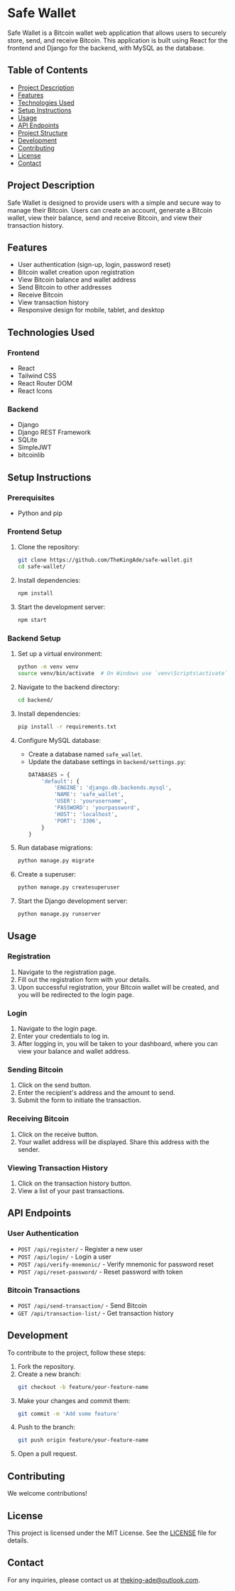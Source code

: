 # Safe Wallet

Safe Wallet is a Bitcoin wallet web application that allows users to securely store, send, and receive Bitcoin. This application is built using React for the frontend and Django for the backend, with MySQL as the database.

## Table of Contents

- [Project Description](#project-description)
- [Features](#features)
- [Technologies Used](#technologies-used)
- [Setup Instructions](#setup-instructions)
- [Usage](#usage)
- [API Endpoints](#api-endpoints)
- [Project Structure](#project-structure)
- [Development](#development)
- [Contributing](#contributing)
- [License](#license)
- [Contact](#contact)

## Project Description

Safe Wallet is designed to provide users with a simple and secure way to manage their Bitcoin. Users can create an account, generate a Bitcoin wallet, view their balance, send and receive Bitcoin, and view their transaction history.

## Features

- User authentication (sign-up, login, password reset)
- Bitcoin wallet creation upon registration
- View Bitcoin balance and wallet address
- Send Bitcoin to other addresses
- Receive Bitcoin
- View transaction history
- Responsive design for mobile, tablet, and desktop

## Technologies Used

### Frontend

- React
- Tailwind CSS
- React Router DOM
- React Icons

### Backend

- Django
- Django REST Framework
- SQLite
- SimpleJWT
- bitcoinlib

## Setup Instructions

### Prerequisites

- Python and pip

### Frontend Setup

1. Clone the repository:
    ```bash
    git clone https://github.com/TheKingAde/safe-wallet.git
    cd safe-wallet/
    ```

2. Install dependencies:
    ```bash
    npm install
    ```

3. Start the development server:
    ```bash
    npm start
    ```

### Backend Setup

1. Set up a virtual environment:
    ```bash
    python -m venv venv
    source venv/bin/activate  # On Windows use `venv\Scripts\activate`
    ```

2. Navigate to the backend directory:
    ```bash
    cd backend/
    ```

3. Install dependencies:
    ```bash
    pip install -r requirements.txt
    ```

4. Configure MySQL database:
    - Create a database named `safe_wallet`.
    - Update the database settings in `backend/settings.py`:
      ```python
      DATABASES = {
          'default': {
              'ENGINE': 'django.db.backends.mysql',
              'NAME': 'safe_wallet',
              'USER': 'yourusername',
              'PASSWORD': 'yourpassword',
              'HOST': 'localhost',
              'PORT': '3306',
          }
      }
      ```

5. Run database migrations:
    ```bash
    python manage.py migrate
    ```

6. Create a superuser:
    ```bash
    python manage.py createsuperuser
    ```

7. Start the Django development server:
    ```bash
    python manage.py runserver
    ```

## Usage

### Registration

1. Navigate to the registration page.
2. Fill out the registration form with your details.
3. Upon successful registration, your Bitcoin wallet will be created, and you will be redirected to the login page.

### Login

1. Navigate to the login page.
2. Enter your credentials to log in.
3. After logging in, you will be taken to your dashboard, where you can view your balance and wallet address.

### Sending Bitcoin

1. Click on the send button.
2. Enter the recipient's address and the amount to send.
3. Submit the form to initiate the transaction.

### Receiving Bitcoin

1. Click on the receive button.
2. Your wallet address will be displayed. Share this address with the sender.

### Viewing Transaction History

1. Click on the transaction history button.
2. View a list of your past transactions.

## API Endpoints

### User Authentication

- `POST /api/register/` - Register a new user
- `POST /api/login/` - Login a user
- `POST /api/verify-mnemonic/` - Verify mnemonic for password reset
- `POST /api/reset-password/` - Reset password with token

### Bitcoin Transactions

- `POST /api/send-transaction/` - Send Bitcoin
- `GET /api/transaction-list/` - Get transaction history

## Development

To contribute to the project, follow these steps:

1. Fork the repository.
2. Create a new branch:
    ```bash
    git checkout -b feature/your-feature-name
    ```
3. Make your changes and commit them:
    ```bash
    git commit -m 'Add some feature'
    ```
4. Push to the branch:
    ```bash
    git push origin feature/your-feature-name
    ```
5. Open a pull request.

## Contributing

We welcome contributions!

## License

This project is licensed under the MIT License. See the [LICENSE](LICENSE) file for details.

## Contact

For any inquiries, please contact us at [theking-ade@outlook.com](mailto:theking-ade@outlook.com).
